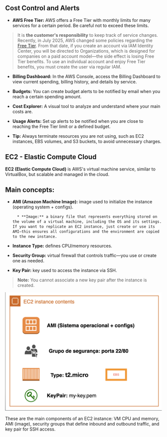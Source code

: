 ## Cost Control and Alerts

- **AWS Free Tier:** AWS offers a Free Tier with monthly limits for many services for a certain period. Be careful not to exceed these limits.

> It is **the customer's responsibility** to keep track of service changes. Recently, in July 2025, AWS changed some policies regarding the [Free Tier](https://aws.amazon.com/pt/free/terms/). From that date, if you create an account via IAM Identity Center, you will be directed to Organizations, which is designed for companies on a paid account model—the side effect is losing Free Tier benefits. To use an individual account and enjoy Free Tier benefits, you must create the user via regular IAM.

- **Billing Dashboard:** In the AWS Console, access the Billing Dashboard to view current spending, billing history, and details by service.

- **Budgets:** You can create budget alerts to be notified by email when you reach a certain spending amount.

- **Cost Explorer:** A visual tool to analyze and understand where your main costs are.

- **Usage Alerts:** Set up alerts to be notified when you are close to reaching the Free Tier limit or a defined budget.

- **Tip:** Always terminate resources you are not using, such as EC2 instances, EBS volumes, and S3 buckets, to avoid unnecessary charges.


## EC2 - Elastic Compute Cloud


**EC2 (Elastic Compute Cloud)** is AWS's virtual machine service, similar to VirtualBox, but scalable and managed in the cloud.

## Main concepts:

- **AMI (Amazon Machine Image):** image used to initialize the instance (operating system + configs).

        * **Image:** a binary file that represents everything stored on the volume of a virtual machine, including the OS and its settings. If you want to replicate an EC2 instance, just create or use its AMI—this ensures all configurations and the environment are copied to the new instance.
        
- **Instance Type:** defines CPU/memory resources.
- **Security Group:** virtual firewall that controls traffic—you use or create one as needed.
- **Key Pair:** key used to access the instance via SSH.
        
> **Note:** You cannot associate a new key pair after the instance is created.



![EC2 Diagram](./images/ec2Diagram.png)

These are the main components of an EC2 instance: VM CPU and memory, AMI (image), security groups that define inbound and outbound traffic, and key pair for SSH access.

